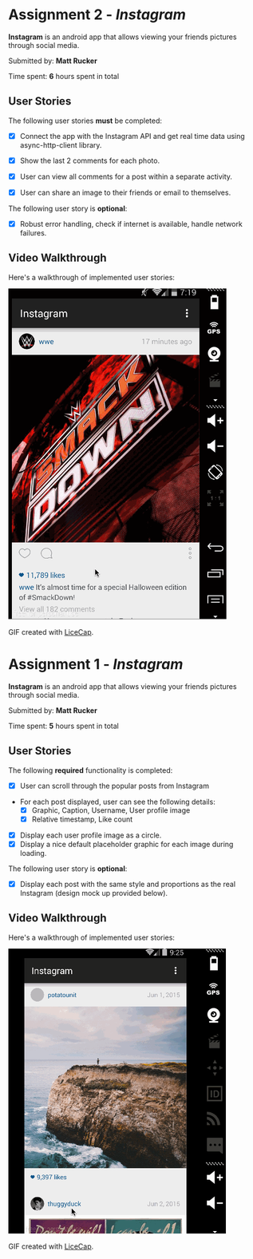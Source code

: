 # Assignment 2 - *Instagram*

**Instagram** is an android app that allows viewing your friends pictures through social media.

Submitted by: **Matt Rucker**

Time spent: **6** hours spent in total

## User Stories
The following user stories **must** be completed:

* [x] Connect the app with the Instagram API and get real time data using async-http-client library.
* [x] Show the last 2 comments for each photo.
* [x] User can view all comments for a post within a separate activity.
* [x] User can share an image to their friends or email to themselves.


The following user story is **optional**:

* [x] Robust error handling, check if internet is available, handle network failures.

## Video Walkthrough 

Here's a walkthrough of implemented user stories:

<img src='instagram-demo-2.gif' title='Video Walkthrough' width='' alt='Video Walkthrough' />

GIF created with [LiceCap](http://www.cockos.com/licecap/).


# Assignment 1 - *Instagram*

**Instagram** is an android app that allows viewing your friends pictures through social media.

Submitted by: **Matt Rucker**

Time spent: **5** hours spent in total

## User Stories

The following **required** functionality is completed:

* [x] User can scroll through the popular posts from Instagram
* For each post displayed, user can see the following details:
  * [x] Graphic, Caption, Username, User profile image
  * [x] Relative timestamp, Like count

* [x] Display each user profile image as a circle.
* [x] Display a nice default placeholder graphic for each image during loading.

The following user story is **optional**:

* [x] Display each post with the same style and proportions as the real Instagram (design mock up provided below).


## Video Walkthrough 

Here's a walkthrough of implemented user stories:

<img src='instagram-demo.gif' title='Video Walkthrough' width='' alt='Video Walkthrough' />

GIF created with [LiceCap](http://www.cockos.com/licecap/).
